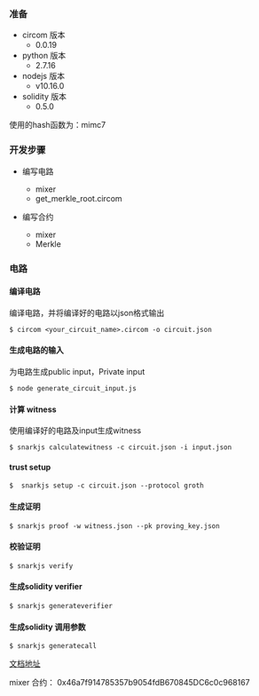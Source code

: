 ### 准备 

- circom 版本
	- 0.0.19
- python 版本
	- 2.7.16
- nodejs 版本
	- v10.16.0
- solidity 版本
	- 0.5.0

使用的hash函数为：mimc7

### 开发步骤

- 编写电路
	- mixer
	- get_merkle_root.circom

- 编写合约
	- mixer
	- Merkle

### 电路

#### 编译电路

编译电路，并将编译好的电路以json格式输出

```
$ circom <your_circuit_name>.circom -o circuit.json
```

#### 生成电路的输入

为电路生成public input，Private input

```
$ node generate_circuit_input.js
```

#### 计算 witness

使用编译好的电路及input生成witness

```
$ snarkjs calculatewitness -c circuit.json -i input.json
```

#### trust setup

```
$  snarkjs setup -c circuit.json --protocol groth
```

#### 生成证明

```
$ snarkjs proof -w witness.json --pk proving_key.json
```

#### 校验证明

```
$ snarkjs verify
```

#### 生成solidity verifier

```
$ snarkjs generateverifier

```

#### 生成solidity 调用参数

```
$ snarkjs generatecall
```

[文档地址](https://keen-noyce-c29dfa.netlify.com/#2)

mixer 合约： 0x46a7f914785357b9054fdB670845DC6c0c968167